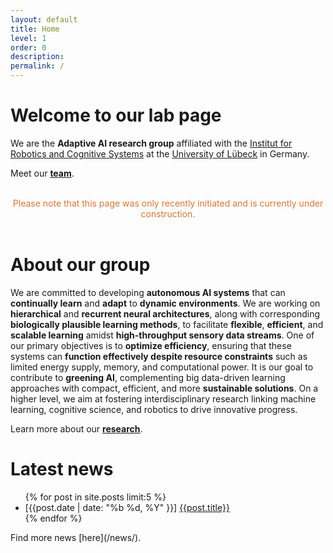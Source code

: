 ```yaml
---
layout: default
title: Home
level: 1
order: 0
description:
permalink: /
---
```


# Welcome to our lab page

We are the __Adaptive AI research group__ affiliated with the [Institut for Robotics and Cognitive Systems](https://www.rob.uni-luebeck.de/institut) at the [University of Lübeck](https://www.uni-luebeck.de) in Germany.

Meet our **[team](/team/)**.

<br>
<center><font color="#DC7633">
Please note that this page was only recently initiated and is currently under construction.
</font></center>
<br>

# About our group

We are committed to developing __autonomous AI systems__ that can __continually learn__ and __adapt__ to __dynamic environments__. We are working on __hierarchical__ and __recurrent neural architectures__, along with corresponding __biologically plausible learning methods__, to facilitate __flexible__, __efficient__, and __scalable learning__ amidst __high-throughput sensory data streams__. One of our primary objectives is to __optimize efficiency__, ensuring that these systems can __function effectively despite resource constraints__ such as limited energy supply, memory, and computational power. It is our goal to contribute to __greening AI__, complementing big data-driven learning approaches with compact, efficient, and more __sustainable solutions__. On a higher level, we aim at fostering interdisciplinary research linking machine learning, cognitive science, and robotics to drive innovative progress.

Learn more about our **[research](/research/)**.


# Latest news
<ul>
{% for post in site.posts limit:5 %}
    <li>
        [{{post.date | date: "%b %d, %Y" }}] <a href="{{post.url}}">{{post.title}}</a>
    </li>
{% endfor %}
</ul>
Find more news [here](/news/).
